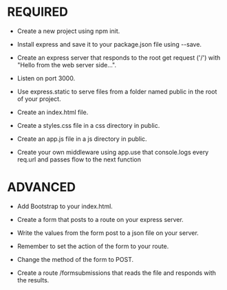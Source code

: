 # REQUIRED

* Create a new project using npm init.

* Install express and save it to your package.json file using --save.

* Create an express server that responds to the root get request ('/') with "Hello from the web server side...".

* Listen on port 3000.

* Use express.static to serve files from a folder named public in the root of your project.

* Create an index.html file.

* Create a styles.css file in a css directory in public.

* Create an app.js file in a js directory in public.

* Create your own middleware using app.use that console.logs every req.url and passes flow to the next function


# ADVANCED

* Add Bootstrap to your index.html.

* Create a form that posts to a route on your express server.

* Write the values from the form post to a json file on your server.

* Remember to set the action of the form to your route.

* Change the method of the form to POST.

* Create a route /formsubmissions that reads the file and responds with the results.

